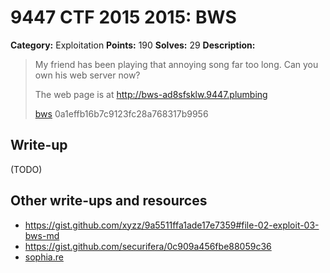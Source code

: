 # 9447 CTF 2015 2015: BWS

**Category:** Exploitation
**Points:** 190
**Solves:** 29
**Description:**

> My friend has been playing that annoying song far too long. Can you own his web server now?
> 
> The web page is at <http://bws-ad8sfsklw.9447.plumbing>
> 
> [bws](./bws-0a1effb16b7c9123fc28a768317b9956)  0a1effb16b7c9123fc28a768317b9956


## Write-up

(TODO)

## Other write-ups and resources

* <https://gist.github.com/xyzz/9a5511ffa1ade17e7359#file-02-exploit-03-bws-md>
* <https://gist.github.com/securifera/0c909a456fbe88059c36>
* [sophia.re](http://www.sophia.re/94472015_bws_writeup.html)
